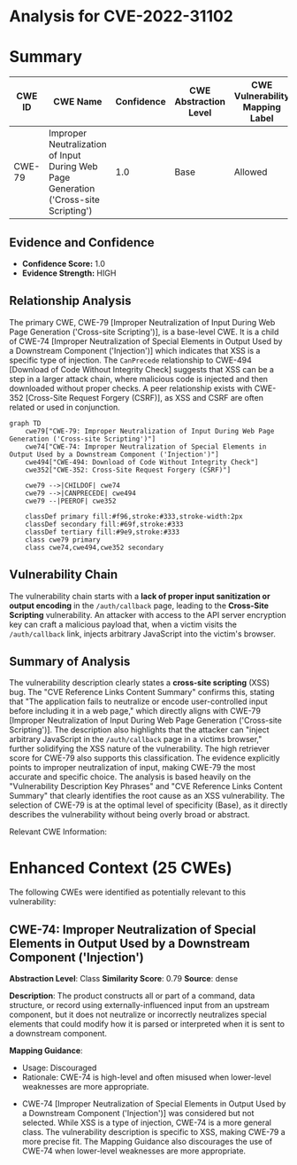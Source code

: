 # Analysis for CVE-2022-31102

# Summary
| CWE ID | CWE Name | Confidence | CWE Abstraction Level | CWE Vulnerability Mapping Label | CWE-Vulnerability Mapping Notes |
|---|---|---|---|---|---|
| CWE-79 | Improper Neutralization of Input During Web Page Generation ('Cross-site Scripting') | 1.0 | Base | Allowed | Primary CWE |

## Evidence and Confidence

*   **Confidence Score:** 1.0
*   **Evidence Strength:** HIGH

## Relationship Analysis
The primary CWE, CWE-79 [Improper Neutralization of Input During Web Page Generation ('Cross-site Scripting')], is a base-level CWE. It is a child of CWE-74 [Improper Neutralization of Special Elements in Output Used by a Downstream Component ('Injection')] which indicates that XSS is a specific type of injection. The `CanPrecede` relationship to CWE-494 [Download of Code Without Integrity Check] suggests that XSS can be a step in a larger attack chain, where malicious code is injected and then downloaded without proper checks. A peer relationship exists with CWE-352 [Cross-Site Request Forgery (CSRF)], as XSS and CSRF are often related or used in conjunction.

```mermaid
graph TD
    cwe79["CWE-79: Improper Neutralization of Input During Web Page Generation ('Cross-site Scripting')"]
    cwe74["CWE-74: Improper Neutralization of Special Elements in Output Used by a Downstream Component ('Injection')"]
    cwe494["CWE-494: Download of Code Without Integrity Check"]
    cwe352["CWE-352: Cross-Site Request Forgery (CSRF)"]
    
    cwe79 -->|CHILDOF| cwe74
    cwe79 -->|CANPRECEDE| cwe494
    cwe79 --|PEEROF| cwe352
    
    classDef primary fill:#f96,stroke:#333,stroke-width:2px
    classDef secondary fill:#69f,stroke:#333
    classDef tertiary fill:#9e9,stroke:#333
    class cwe79 primary
    class cwe74,cwe494,cwe352 secondary
```

## Vulnerability Chain
The vulnerability chain starts with a **lack of proper input sanitization or output encoding** in the `/auth/callback` page, leading to the **Cross-Site Scripting** vulnerability. An attacker with access to the API server encryption key can craft a malicious payload that, when a victim visits the `/auth/callback` link, injects arbitrary JavaScript into the victim's browser.

## Summary of Analysis
The vulnerability description clearly states a **cross-site scripting** (XSS) bug. The "CVE Reference Links Content Summary" confirms this, stating that "The application fails to neutralize or encode user-controlled input before including it in a web page," which directly aligns with CWE-79 [Improper Neutralization of Input During Web Page Generation ('Cross-site Scripting')]. The description also highlights that the attacker can "inject arbitrary JavaScript in the `/auth/callback` page in a victims browser," further solidifying the XSS nature of the vulnerability. The high retriever score for CWE-79 also supports this classification. The evidence explicitly points to improper neutralization of input, making CWE-79 the most accurate and specific choice.
The analysis is based heavily on the "Vulnerability Description Key Phrases" and "CVE Reference Links Content Summary" that clearly identifies the root cause as an XSS vulnerability.
The selection of CWE-79 is at the optimal level of specificity (Base), as it directly describes the vulnerability without being overly broad or abstract.

Relevant CWE Information:
# Enhanced Context (25 CWEs)
The following CWEs were identified as potentially relevant to this vulnerability:

## CWE-74: Improper Neutralization of Special Elements in Output Used by a Downstream Component ('Injection')
**Abstraction Level**: Class
**Similarity Score**: 0.79
**Source**: dense

**Description**:
The product constructs all or part of a command, data structure, or record using externally-influenced input from an upstream component, but it does not neutralize or incorrectly neutralizes special elements that could modify how it is parsed or interpreted when it is sent to a downstream component.

**Mapping Guidance**:
- Usage: Discouraged
- Rationale: CWE-74 is high-level and often misused when lower-level weaknesses are more appropriate.

*   CWE-74 [Improper Neutralization of Special Elements in Output Used by a Downstream Component ('Injection')] was considered but not selected. While XSS is a type of injection, CWE-74 is a more general class. The vulnerability description is specific to XSS, making CWE-79 a more precise fit. The Mapping Guidance also discourages the use of CWE-74 when lower-level weaknesses are more appropriate.